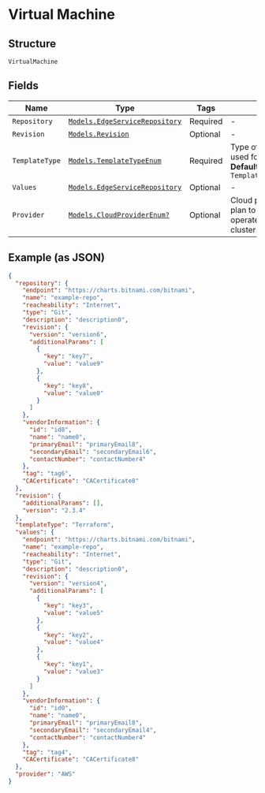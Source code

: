 
# Virtual Machine

## Structure

`VirtualMachine`

## Fields

| Name | Type | Tags | Description |
|  --- | --- | --- | --- |
| `Repository` | [`Models.EdgeServiceRepository`](../../doc/models/edge-service-repository.md) | Required | - |
| `Revision` | [`Models.Revision`](../../doc/models/revision.md) | Optional | - |
| `TemplateType` | [`Models.TemplateTypeEnum`](../../doc/models/template-type-enum.md) | Required | Type of the template to be used for deployment.<br>**Default**: `TemplateTypeEnum.Terraform` |
| `Values` | [`Models.EdgeServiceRepository`](../../doc/models/edge-service-repository.md) | Optional | - |
| `Provider` | [`Models.CloudProviderEnum?`](../../doc/models/cloud-provider-enum.md) | Optional | Cloud provider where you plan to provision and operate your Kubernetes cluster. |

## Example (as JSON)

```json
{
  "repository": {
    "endpoint": "https://charts.bitnami.com/bitnami",
    "name": "example-repo",
    "reacheability": "Internet",
    "type": "Git",
    "description": "description0",
    "revision": {
      "version": "version6",
      "additionalParams": [
        {
          "key": "key7",
          "value": "value9"
        },
        {
          "key": "key8",
          "value": "value0"
        }
      ]
    },
    "vendorInformation": {
      "id": "id0",
      "name": "name0",
      "primaryEmail": "primaryEmail8",
      "secondaryEmail": "secondaryEmail6",
      "contactNumber": "contactNumber4"
    },
    "tag": "tag6",
    "CACertificate": "CACertificate8"
  },
  "revision": {
    "additionalParams": [],
    "version": "2.3.4"
  },
  "templateType": "Terraform",
  "values": {
    "endpoint": "https://charts.bitnami.com/bitnami",
    "name": "example-repo",
    "reacheability": "Internet",
    "type": "Git",
    "description": "description0",
    "revision": {
      "version": "version4",
      "additionalParams": [
        {
          "key": "key3",
          "value": "value5"
        },
        {
          "key": "key2",
          "value": "value4"
        },
        {
          "key": "key1",
          "value": "value3"
        }
      ]
    },
    "vendorInformation": {
      "id": "id0",
      "name": "name0",
      "primaryEmail": "primaryEmail8",
      "secondaryEmail": "secondaryEmail4",
      "contactNumber": "contactNumber4"
    },
    "tag": "tag4",
    "CACertificate": "CACertificate8"
  },
  "provider": "AWS"
}
```

